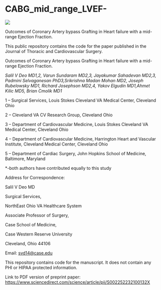 
<!-- README.md is generated from README.Rmd. Please edit that file -->

# CABG\_mid\_range\_LVEF-

[![](https://img.shields.io/badge/doi-https://doi.org/10.1016/j.jtcvs.2021.01.035-yellow.svg)](https://doi.org/https://doi.org/10.1016/j.jtcvs.2021.01.035)

Outcomes of Coronary Artery bypass Grafting in Heart failure with a
mid-range Ejection Fraction.

This public repository contains the code for the paper published in the
Journal of Thoracic and Cardiovascular Surgery.

Outcomes of Coronary Artery bypass Grafting in Heart failure with a
mid-range Ejection Fraction.

*Salil V Deo MD1,2, Varun Sundaram MD2,3, Jayakumar Sahadevan MD2,3,
Padmini Selvaganesan PhD3,Srikrishna Madan Mohan MD2, Joseph Rubelowsky
MD1, Richard Josephson MD2,4, Yakov Elgudin MD1,Ahmet Kilic MD5, Brian
Cmolik MD1*

1 – Surgical Services, Louis Stokes Cleveland VA Medical Center,
Cleveland Ohio

2 – Cleveland VA CV Research Group, Cleveland Ohio

3 – Department of Cardiovascular Medicine, Louis Stokes Cleveland VA
Medical Center, Cleveland Ohio

4 – Department of Cardiovascular Medicine, Harrington Heart and Vascular
Institute, Cleveland Medical Center, Cleveland Ohio

5 – Department of Cardiac Surgery, John Hopkins School of Medicine,
Baltimore, Maryland

\*-both authors have contributed equally to this study

Address for Correspondence:

Salil V Deo MD

Surgical Services,

NorthEast Ohio VA Healthcare System

Associate Professor of Surgery,

Case School of Medicine,

Case Western Reserve University

Cleveland, Ohio 44106

Email: <svd14@case.edu>

This repository contains code for the manuscript. It does not contain
any PHI or HIPAA protected information.

Link to PDF version of preprint paper:
<https://www.sciencedirect.com/science/article/pii/S002252232100132X>
